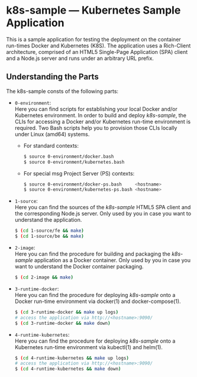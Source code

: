
k8s-sample &mdash; Kubernetes Sample Application
================================================

This is a sample application for testing the deployment on the
container run-times Docker and Kubernetes (K8S). The application uses a
Rich-Client architecture, comprised of an HTML5 Single-Page Application
(SPA) client and a Node.js server and runs under an arbitrary URL
prefix.

Understanding the Parts
-----------------------

The k8s-sample consts of the following parts:

- `0-environment`:<br/>
  Here you can find scripts for establishing your local Docker and/or
  Kubernetes environment. In order to build and deploy *k8s-sample*, the
  CLIs for accessing a Docker and/or Kubernetes run-time environment is
  required. Two Bash scripts help you to provision those CLIs locally
  under Linux (amd64) systems.

  - For standard contexts:

    ```sh
    $ source 0-environment/docker.bash
    $ source 0-environment/kubernetes.bash
    ```

  - For special msg Project Server (PS) contexts:

    ```sh
    $ source 0-environment/docker-ps.bash     <hostname>
    $ source 0-environment/kubernetes-ps.bash <hostname>
    ```

- `1-source`:<br/>
  Here you can find the sources of the *k8s-sample* HTML5 SPA client and
  the corresponding Node.js server. Only used by you in case you want
  to understand the application.

  ```sh
  $ (cd 1-source/fe && make)
  $ (cd 1-source/be && make)
  ```

- `2-image`:<br/>
  Here you can find the procedure for building and packaging the
  *k8s-sample* application as a Docker container. Only used by you in
  case you want to understand the Docker container packaging.

  ```sh
  $ (cd 2-image && make)
  ```

- `3-runtime-docker`:<br/>
  Here you can find the procedure for deploying *k8s-sample* onto
  a Docker run-time environment via docker(1) and docker-compose(1).

  ```sh
  $ (cd 3-runtime-docker && make up logs)
  # access the application via http://<hostname>:9090/
  $ (cd 3-runtime-docker && make down)
  ```

- `4-runtime-kubernetes`:<br/>
  Here you can find the procedure for deploying *k8s-sample* onto
  a Kubernetes run-time environment via kubectl(1) and helm(1).

  ```sh
  $ (cd 4-runtime-kubernetes && make up logs)
  # access the application via http://<hostname>:9090/
  $ (cd 4-runtime-kubernetes && make down)
  ```

